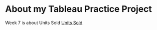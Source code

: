 # About my Tableau Practice Project
Week 7 is about Units Sold 
[Units Sold](https://public.tableau.com/views/Sales_Dashboard_10_7_2024/Story1?:language=en-US&publish=yes&:sid=&:redirect=auth&:display_count=n&:origin=viz_share_link)
